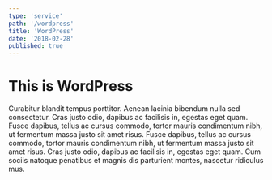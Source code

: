 ```yaml
---
type: 'service'
path: '/wordpress'
title: 'WordPress'
date: '2018-02-28'
published: true
---
```


# This is WordPress

Curabitur blandit tempus porttitor. Aenean lacinia bibendum nulla sed consectetur. Cras justo odio, dapibus ac facilisis in, egestas eget quam. Fusce dapibus, tellus ac cursus commodo, tortor mauris condimentum nibh, ut fermentum massa justo sit amet risus. Fusce dapibus, tellus ac cursus commodo, tortor mauris condimentum nibh, ut fermentum massa justo sit amet risus. Cras justo odio, dapibus ac facilisis in, egestas eget quam. Cum sociis natoque penatibus et magnis dis parturient montes, nascetur ridiculus mus.
